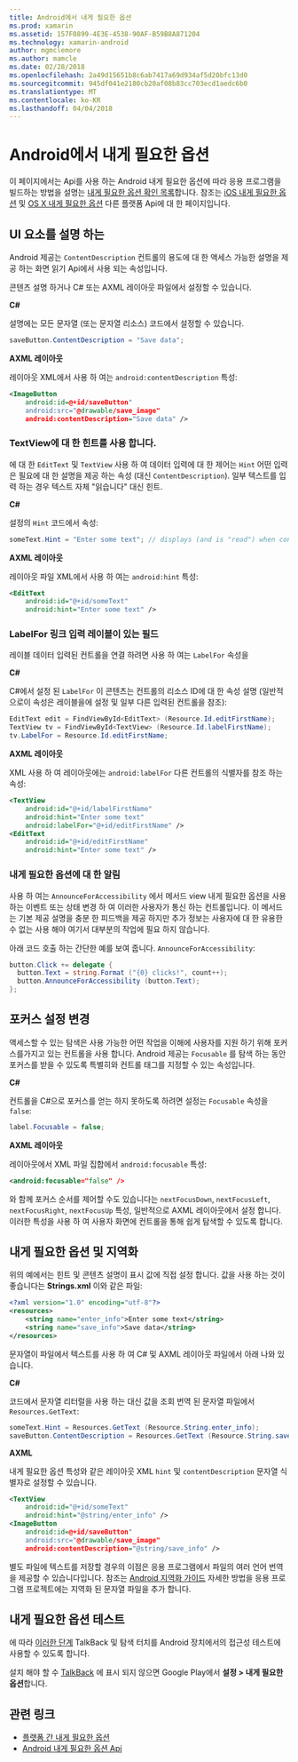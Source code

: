 ```yaml
---
title: Android에서 내게 필요한 옵션
ms.prod: xamarin
ms.assetid: 157F0899-4E3E-4538-90AF-B59B8A871204
ms.technology: xamarin-android
author: mgmclemore
ms.author: mamcle
ms.date: 02/28/2018
ms.openlocfilehash: 2a49d15651b8c6ab7417a69d934af5d20bfc13d0
ms.sourcegitcommit: 945df041e2180cb20af08b83cc703ecd1aedc6b0
ms.translationtype: MT
ms.contentlocale: ko-KR
ms.lasthandoff: 04/04/2018
---
```

# <a name="accessibility-on-android"></a>Android에서 내게 필요한 옵션

이 페이지에서는 Api를 사용 하는 Android 내게 필요한 옵션에 따라 응용 프로그램을 빌드하는 방법을 설명는 [내게 필요한 옵션 확인 목록](~/cross-platform/app-fundamentals/accessibility.md)합니다.
참조는 [iOS 내게 필요한 옵션](~/ios/app-fundamentals/accessibility.md) 및 [OS X 내게 필요한 옵션](~/mac/app-fundamentals/accessibility.md) 다른 플랫폼 Api에 대 한 페이지입니다.


## <a name="describing-ui-elements"></a>UI 요소를 설명 하는

Android 제공는 `ContentDescription` 컨트롤의 용도에 대 한 액세스 가능한 설명을 제공 하는 화면 읽기 Api에서 사용 되는 속성입니다.

콘텐츠 설명 하거나 C# 또는 AXML 레이아웃 파일에서 설정할 수 있습니다.

**C#**

설명에는 모든 문자열 (또는 문자열 리소스) 코드에서 설정할 수 있습니다.

```csharp
saveButton.ContentDescription = "Save data";
```

**AXML 레이아웃**

레이아웃 XML에서 사용 하 여는 `android:contentDescription` 특성:

```xml
<ImageButton
    android:id=@+id/saveButton"
    android:src="@drawable/save_image"
    android:contentDescription="Save data" />
```

### <a name="use-hint-for-textview"></a>TextView에 대 한 힌트를 사용 합니다.

에 대 한 `EditText` 및 `TextView` 사용 하 여 데이터 입력에 대 한 제어는 `Hint` 어떤 입력은 필요에 대 한 설명을 제공 하는 속성 (대신 `ContentDescription`).
일부 텍스트를 입력 하는 경우 텍스트 자체 "읽습니다" 대신 힌트.

**C#**

설정의 `Hint` 코드에서 속성:

```csharp
someText.Hint = "Enter some text"; // displays (and is "read") when control is empty
```

**AXML 레이아웃**

레이아웃 파일 XML에서 사용 하 여는 `android:hint` 특성:

```xml
<EditText
    android:id="@+id/someText"
    android:hint="Enter some text" />
```


### <a name="labelfor-links-input-fields-with-labels"></a>LabelFor 링크 입력 레이블이 있는 필드

레이블 데이터 입력된 컨트롤을 연결 하려면 사용 하 여는 `LabelFor` 속성을

**C#**

C#에서 설정 된 `LabelFor` 이 콘텐츠는 컨트롤의 리소스 ID에 대 한 속성 설명 (일반적으로이 속성은 레이블을에 설정 및 일부 다른 입력된 컨트롤을 참조):

```csharp
EditText edit = FindViewById<EditText> (Resource.Id.editFirstName);
TextView tv = FindViewById<TextView> (Resource.Id.labelFirstName);
tv.LabelFor = Resource.Id.editFirstName;
```

**AXML 레이아웃**

XML 사용 하 여 레이아웃에는 `android:labelFor` 다른 컨트롤의 식별자를 참조 하는 속성:

```xml
<TextView
    android:id="@+id/labelFirstName"
    android:hint="Enter some text"
    android:labelFor="@+id/editFirstName" />
<EditText
    android:id="@+id/editFirstName"
    android:hint="Enter some text" />
```

### <a name="announce-for-accessibility"></a>내게 필요한 옵션에 대 한 알림

사용 하 여는 `AnnounceForAccessibility` 에서 메서드 view 내게 필요한 옵션을 사용 하는 이벤트 또는 상태 변경 하 여 이러한 사용자가 통신 하는 컨트롤입니다. 이 메서드는 기본 제공 설명을 충분 한 피드백을 제공 하지만 추가 정보는 사용자에 대 한 유용한 수 없는 사용 해야 여기서 대부분의 작업에 필요 하지 않습니다.

아래 코드 호출 하는 간단한 예를 보여 줍니다. `AnnounceForAccessibility`:

```csharp
button.Click += delegate {
  button.Text = string.Format ("{0} clicks!", count++);
  button.AnnounceForAccessibility (button.Text);
};
```

## <a name="changing-focus-settings"></a>포커스 설정 변경

액세스할 수 있는 탐색은 사용 가능한 어떤 작업을 이해에 사용자를 지원 하기 위해 포커스를가지고 있는 컨트롤을 사용 합니다. Android 제공는 `Focusable` 를 탐색 하는 동안 포커스를 받을 수 있도록 특별히와 컨트롤 태그를 지정할 수 있는 속성입니다.

**C#**

컨트롤을 C#으로 포커스를 얻는 하지 못하도록 하려면 설정는 `Focusable` 속성을 `false`:

```csharp
label.Focusable = false;
```

**AXML 레이아웃**

레이아웃에서 XML 파일 집합에서 `android:focusable` 특성:

```xml
<android:focusable="false" />
```

와 함께 포커스 순서를 제어할 수도 있습니다는 `nextFocusDown`, `nextFocusLeft`, `nextFocusRight`, `nextFocusUp` 특성, 일반적으로 AXML 레이아웃에서 설정 합니다. 이러한 특성을 사용 하 여 사용자 화면에 컨트롤을 통해 쉽게 탐색할 수 있도록 합니다.


## <a name="accessibility-and-localization"></a>내게 필요한 옵션 및 지역화

위의 예에서는 힌트 및 콘텐츠 설명이 표시 값에 직접 설정 합니다. 값을 사용 하는 것이 좋습니다는 **Strings.xml** 이와 같은 파일:

```xml
<?xml version="1.0" encoding="utf-8"?>
<resources>
    <string name="enter_info">Enter some text</string>
    <string name="save_info">Save data</string>
</resources>
```

문자열이 파일에서 텍스트를 사용 하 여 C# 및 AXML 레이아웃 파일에서 아래 나와 있습니다.

**C#**

코드에서 문자열 리터럴을 사용 하는 대신 값을 조회 번역 된 문자열 파일에서 `Resources.GetText`:

```csharp
someText.Hint = Resources.GetText (Resource.String.enter_info);
saveButton.ContentDescription = Resources.GetText (Resource.String.save_info);
```

**AXML**

내게 필요한 옵션 특성와 같은 레이아웃 XML `hint` 및 `contentDescription` 문자열 식별자로 설정할 수 있습니다.

```xml
<TextView
    android:id="@+id/someText"
    android:hint="@string/enter_info" />
<ImageButton
    android:id=@+id/saveButton"
    android:src="@drawable/save_image"
    android:contentDescription="@string/save_info" />
```

별도 파일에 텍스트를 저장할 경우의 이점은 응용 프로그램에서 파일의 여러 언어 번역을 제공할 수 있습니다입니다. 참조는 [Android 지역화 가이드](~/android/app-fundamentals/localization.md) 자세한 방법을 응용 프로그램 프로젝트에는 지역화 된 문자열 파일을 추가 합니다.


## <a name="testing-accessibility"></a>내게 필요한 옵션 테스트

에 따라 [이러한 단계](http://developer.android.com/training/accessibility/testing.html#how-to) TalkBack 및 탐색 터치를 Android 장치에서의 접근성 테스트에 사용할 수 있도록 합니다.

설치 해야 할 수 [TalkBack](https://play.google.com/store/apps/details?id=com.google.android.marvin.talkback) 에 표시 되지 않으면 Google Play에서 **설정 > 내게 필요한 옵션**합니다.


## <a name="related-links"></a>관련 링크

- [플랫폼 간 내게 필요한 옵션](~/cross-platform/app-fundamentals/accessibility.md)
- [Android 내게 필요한 옵션 Api](http://developer.android.com/guide/topics/ui/accessibility/index.html)
